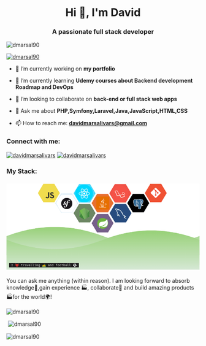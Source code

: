 <h1 align="center">Hi 👋, I'm David</h1>
<h3 align="center">A passionate full stack developer</h3>

<p align="left"> <img src="https://komarev.com/ghpvc/?username=dmarsal90&label=Profile%20views&color=0e75b6&style=plastic" alt="dmarsal90" /> </p>

<p align="left"> <a href="https://github.com/ryo-ma/github-profile-trophy"><img src="https://github-profile-trophy.vercel.app/?username=dmarsal90" alt="dmarsal90" /></a> </p>

- 🔭 I’m currently working on **my portfolio**

- 🌱 I’m currently learning **Udemy courses about Backend development Roadmap and DevOps**

- 👯 I’m looking to collaborate on **back-end or full stack web apps**

- 💬 Ask me about **PHP,Symfony,Laravel,Java,JavaScript,HTML,CSS**

- 📫 How to reach me: **davidmarsalivars@gmail.com**

<h3 align="left">Connect with me:</h3>
<p align="left">
<a href="https://linkedin.com/in/davidmarsalivars" target="blank"><img align="center" src="https://raw.githubusercontent.com/rahuldkjain/github-profile-readme-generator/master/src/images/icons/Social/linked-in-alt.svg" alt="davidmarsalivars" height="30" width="40" /></a>
<a href="https://www.hackerrank.com/davidmarsalivars" target="blank"><img align="center" src="https://raw.githubusercontent.com/rahuldkjain/github-profile-readme-generator/master/src/images/icons/Social/hackerrank.svg" alt="davidmarsalivars" height="30" width="40" /></a>
</p>
<h3 align="left">My Stack:</h3>

<h3 align="center">
<img src="https://raw.githubusercontent.com/dmarsal90/dmarsal90/main/assets/stack-hills.png" alt="stacks"/>
</h3>

You can ask me anything (within reason). I am looking forward to absorb knowledge🧠,gain experience 🏭, collaborate🤝 and build amazing products 🏭for the world🌍!

<p><img align="center" src="https://github-readme-stats.vercel.app/api/top-langs?username=dmarsal90&show_icons=true&theme=dracula&locale=en&layout=compact" alt="dmarsal90" /></p>


<p>&nbsp;<img align="center" src="https://github-readme-stats.vercel.app/api?username=dmarsal90&show_icons=true&theme=dracula&title_color=000000&locale=en" alt="dmarsal90" /></p>

<p><img align="center" src="https://github-readme-streak-stats.herokuapp.com/?user=dmarsal90&" alt="dmarsal90" /></p>
